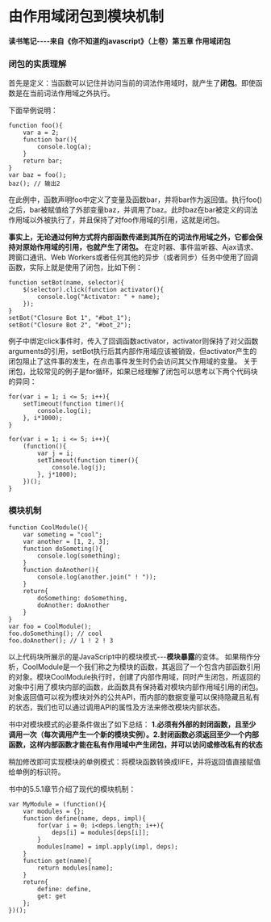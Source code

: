 # 由作用域闭包到模块机制
#### 读书笔记----来自《你不知道的javascript》（上卷）第五章 作用域闭包

### 闭包的实质理解
首先是定义：当函数可以记住并访问当前的词法作用域时，就产生了**闭包**。即使函数是在当前词法作用域之外执行。

下面举例说明：
```
function foo(){
    var a = 2;
    function bar(){
        console.log(a);
    }
    return bar;
}
var baz = foo();
baz(); // 输出2
```
在此例中，函数声明foo中定义了变量及函数bar，并将bar作为返回值。执行foo()之后，bar被赋值给了外部变量baz，并调用了baz。此时baz在bar被定义的词法作用域以外被执行了，并且保持了对foo作用域的引用，这就是闭包。

**事实上，无论通过何种方式将内部函数传递到其所在的词法作用域之外，它都会保持对原始作用域的引用，也就产生了闭包。** 在定时器、事件监听器、Ajax请求、跨窗口通讯、Web Workers或者任何其他的异步（或者同步）任务中使用了回调函数，实际上就是使用了闭包，比如下例：
```
function setBot(name, selector){
    $(selector).click(function activator(){
        console.log("Activator: " + name);
    });
}
setBot("Closure Bot 1", "#bot_1");
setBot("Closure Bot 2", "#bot_2");
```
例子中绑定click事件时，传入了回调函数activator，activator则保持了对父函数arguments的引用，setBot执行后其内部作用域应该被销毁，但activator产生的闭包阻止了这件事的发生，在点击事件发生时仍会访问其父作用域的变量。
关于闭包，比较常见的例子是for循环，如果已经理解了闭包可以思考以下两个代码块的异同：
```
for(var i = 1; i <= 5; i++){
    setTimeout(function timer(){
        console.log(i);
    }, i*1000);
}
```
```
for(var i = 1; i <= 5; i++){
    (function(){
        var j = i;
        setTimeout(function timer(){
            console.log(j);
        }, j*1000);
    })();
}
```
### 模块机制
```
function CoolModule(){
    var someting = "cool";
    var another = [1, 2, 3];
    function doSometing(){
        console.log(something);
    }
    function doAnother(){
        console.log(another.join(" ! "));
    }
    return{
        doSomething: doSomething,
        doAnother: doAnother
    }
}
var foo = CoolModule();
foo.doSomething(); // cool
foo.doAnother(); // 1 ! 2 ! 3
```
以上代码块所展示的是JavaScript中的模块模式---**模块暴露**的变体。
如果稍作分析，CoolModule是一个我们称之为模块的函数，其返回了一个包含内部函数引用的对象。模块CoolModule执行时，创建了内部作用域，同时产生闭包，所返回的对象中引用了模块内部的函数，此函数具有保持着对模块内部作用域引用的闭包。对象返回值可以视为模块对外的公共API，而内部的数据变量可以保持隐藏且私有的状态，我们也可以通过调用API的属性及方法来修改模块内部状态。

书中对模块模式的必要条件做出了如下总结：
**1.必须有外部的封闭函数，且至少调用一次（每次调用产生一个新的模块实例）。2.封闭函数必须返回至少一个内部函数，这样内部函数才能在私有作用域中产生闭包，并可以访问或修改私有的状态** 

稍加修改即可实现模块的单例模式：将模块函数转换成IIFE，并将返回值直接赋值给单例的标识符。

书中的5.5.1章节介绍了现代的模块机制：
```
var MyModule = (function(){
    var modules = {};
    function define(name, deps, impl){
        for(var i = 0; i<deps.length; i++){
            deps[i] = modules[deps[i]];
        }
        modules[name] = impl.apply(impl, deps);
    }
    function get(name){
        return modules[name];
    }
    return{
        define: define,
        get: get
    };
})();
```